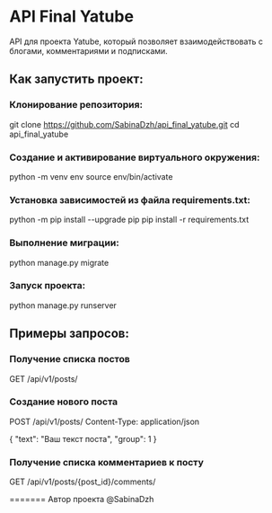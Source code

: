 # API Final Yatube

API для проекта Yatube, который позволяет взаимодействовать с блогами, комментариями и подписками.

## Как запустить проект:

### Клонирование репозитория:

git clone https://github.com/SabinaDzh/api_final_yatube.git
cd api_final_yatube

### Cоздание и активирование виртуального окружения:

python -m venv env
source env/bin/activate

### Установка зависимостей из файла requirements.txt:

python -m pip install --upgrade pip
pip install -r requirements.txt

### Выполнение миграции:

python manage.py migrate

### Запуск проекта:

python manage.py runserver

## Примеры запросов:

### Получение списка постов
GET /api/v1/posts/

### Создание нового поста
POST /api/v1/posts/
Content-Type: application/json

{
  "text": "Ваш текст поста",
  "group": 1
}
### Получение списка комментариев к посту
GET /api/v1/posts/{post_id}/comments/

=======
Автор проекта @SabinaDzh